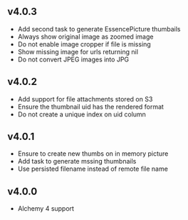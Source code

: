 ## v4.0.3

- Add second task to generate EssencePicture thumbails
- Always show original image as zoomed image
- Do not enable image cropper if file is missing
- Show missing image for urls returning nil
- Do not convert JPEG images into JPG

## v4.0.2

- Add support for file attachments stored on S3
- Ensure the thumbnail uid has the rendered format
- Do not create a unique index on uid column

## v4.0.1

- Ensure to create new thumbs on in memory picture
- Add task to generate mssing thumbnails
- Use persisted filename instead of remote file name

## v4.0.0

- Alchemy 4 support
